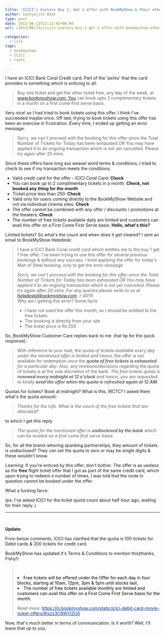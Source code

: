 ```yaml
---
title: 'ICICI’s Useless Buy 1, Get 1 offer with BookMyShow & their other farcial offers'
author: Sathyajith Bhat
type: post
date: 2013-06-13T13:12:03+00:00
url: /2013/06/13/icicis-useless-buy-1-get-1-offer-with-bookmyshow-other-their-farcial-offers/

categories:
  - Life
tags:
  - bookmyshow
  - ICICI
  - rants

---
```

I have an ICICI Bank Coral Credit card. Part of the 'perks' that the card provides is something which is enticing to all:

> Buy one ticket and get the other ticket free, any day of the week, at www.bookmyshow.com. You can book upto 2 complimentary tickets in a month on a first come first serve basis.

Very nice! so I had tried to book tickets using this offer. I think I've succeeded maybe once. Off late, trying to book tickets using this offer has been an exercise in frustration. Every time, I ended up getting an error message:

> Sorry, we can\`t proceed with the booking for this offer since the Total Number of Tickets for Today has been exhausted OR You may have applied it to an ongoing transaction which is not yet cancelled. Please try again after 20 mins.

Since these offers have long ass weasel word terms & conditions, I tried to check to see if my transaction meets the conditions.

  * Valid credit card for the offer - ICICI Coral Card: **Check**
  * You can book up to 2 complimentary tickets in a month: **Check, not booked any thing for the month**
  * Ticket price less than 250: **Check**
  * Valid only for users coming directly to the BookMyShow Website and not via individual cinema sites: **Check**
  * The offer cannot be combined with any offer / discounts / promotions at the theaters: **Check**
  * The number of free tickets available daily are limited and customers can avail this offer on a First Come First Serve basis: **Hello, what's this?**

Limited tickets? So what's the count and when does it get cleared? I sent an email to BookMyShow Helpdesk:

> I have a ICICI Bank Coral credit card which entitles me to the buy 1 get 1 free offer. I've been trying to use this offer for several previous bookings & without any success. I tried applying the offer for today's Man of Steel booking, only to get the error message
> 
> _Sorry, we can\`t proceed with the booking for this offer since the Total Number of Tickets for Today has been exhausted OR You may have applied it to an ongoing transaction which is not yet cancelled. Please try again after 20 mins. For any queries please write to us at helpdesk@bookmyshow.com. (-4011)_  
> Why am I getting this error? Some facts  
> - I have not used the offer this month, so I should be entitled to the free tickets.  
> - The booking is directly from your site  
> - The ticket price is Rs 250

So, BookMyShow Customer Care replies back to me: (hat tip for the quick response):

> With reference to your mail, the _quota of tickets available every day under the mentioned offer is limited_ and hence, the offer is not available for redemption _once the **quota of free tickets is exhausted** for a particular day_. Also, any revisions/decisions regarding the quota of tickets is at the sole discretion of the bank. _The free tickets quota is **renewed every midnight at 12 o'clock** and hence, you are requested to kindly **avail the offer when the quota is refreshed again at 12 AM.**_

Quotas for tickets? Book at midnight? What is this, IRCTC? I asked them what's the quota amount:

> _Thanks for the info. What is the count of the free tickets that are allocated?_

to which I get this reply

> _The quota for the mentioned offer is **undisclosed by the bank** which can be availed on a first come first serve basis._

So, for all the brand-whoring spanking partnerships, they amount of tickets is undisclosed? They can set the quota to zero or may be single digits & these wouldn't know.

Learning: If you're enticed by this offer, don't bother. The offer is as useless as the **free** flight ticket offer that I got as part of the same credit card, which upon trying to redeem n number of times, I was told that the route in question cannot be booked under the offer.

What a fucking farce.

(ps: I've asked ICICI for the ticket quota count about half hour ago, waiting for their reply..)

* * *

&nbsp;

**Update:**

From below comments, ICICI has clarified that the quota is 100 tickets for Debit cards & 200 tickets for credit card.

BookMyShow has updated it's Terms & Conditions to mention this(thanks, Fishy!)

> &nbsp;
> 
> <li style="color: #000000;">
>   Free tickets will be offered under the Offer for each day in four blocks, starting at 10am, 12pm, 3pm & 5pm until stocks last.
> </li>
> <li style="color: #000000;">
>   The number of free tickets available monthly are limited and customers can avail this offer on a First Come First Serve basis for the month.
> </li>
> 
> <span style="color: #000000;"></p> 
> 
> <p>
>   Read more: <a style="color: #003399;" href="https://in.bookmyshow.com/static/icici-debit-card-movie-ticket-offers/#ixzz3C8WYIZU0">https://in.bookmyshow.com/static/icici-debit-card-movie-ticket-offers/#ixzz3C8WYIZU0</a></span>
> </p></blockquote> 
> 
> <p>
>   Now, that's much better in terms of communication. Is it worth? Well, I'll leave that up to you.
> </p>
> 
> <p>
>   &nbsp;
> </p>
